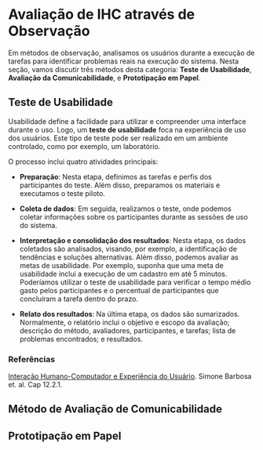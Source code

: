 
# Avaliação de IHC através de Observação

Em métodos de observação, analisamos os usuários durante a execução de tarefas para identificar problemas reais  na execução do sistema. Nesta seção, vamos discutir três métodos desta categoria: **Teste de Usabilidade**, **Avaliação da Comunicabilidade**, e **Prototipação em Papel**.

## Teste de Usabilidade

Usabilidade define a facilidade para utilizar e compreender uma interface durante o uso. Logo, um **teste de usabilidade** foca na experiência de uso dos usuários. Este tipo de teste pode ser realizado em um ambiente controlado, como por exemplo, um laboratório.  

O processo inclui quatro atividades principais: 

* **Preparação**: Nesta etapa, definimos as tarefas e perfis dos participantes do teste. Além disso, preparamos os materiais e executamos o teste piloto.

* **Coleta de dados**: Em seguida, realizamos o teste, onde podemos coletar informações sobre os participantes durante as sessões de uso do sistema.

* **Interpretação e consolidação dos resultados**: Nesta etapa, os dados coletados são analisados, visando, por exemplo, a identificação de tendências e soluções alternativas. Além disso, podemos avaliar as metas de usabilidade. Por exemplo, suponha que uma meta de usabilidade inclui a execução de um cadastro em até 5 minutos. Poderíamos utilizar o teste de usabilidade para verificar o tempo médio gasto pelos participantes e o percentual de participantes que concluíram a tarefa dentro do prazo.

* **Relato dos resultados**: Na última etapa, os dados são sumarizados. Normalmente, o relatório inclui o objetivo e escopo da avaliação; descrição do método, avaliadores,  participantes, e tarefas; lista de problemas encontrados; e resultados.

### Referências

[Interação Humano-Computador e Experiência do Usuário](https://leanpub.com/ihc-ux). Simone Barbosa et. al. Cap 12.2.1. 

## Método de Avaliação de Comunicabilidade

## Prototipação em Papel
